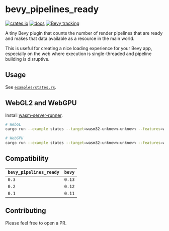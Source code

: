 # bevy_pipelines_ready

[![crates.io](https://img.shields.io/crates/v/bevy_pipelines_ready.svg)](https://crates.io/crates/bevy_pipelines_ready)
[![docs](https://docs.rs/bevy_pipelines_ready/badge.svg)](https://docs.rs/bevy_pipelines_ready)
[![Bevy tracking](https://img.shields.io/badge/Bevy%20tracking-released%20version-lightblue)](https://github.com/bevyengine/bevy/blob/main/docs/plugins_guidelines.md#main-branch-tracking)

A tiny Bevy plugin that counts the number of render pipelines that are ready and makes that data available as a resource in the main world.

This is useful for creating a nice loading experience for your Bevy app, especially on the web where execution is single-threaded and pipeline building is disruptive.

## Usage

See [`examples/states.rs`](examples/states.rs).

## WebGL2 and WebGPU

Install [wasm-server-runner](https://github.com/jakobhellermann/wasm-server-runner).

```bash
# WebGL
cargo run --example states --target=wasm32-unknown-unknown --features=webgl2

# WebGPU
cargo run --example states --target=wasm32-unknown-unknown --features=webgpu
```

## Compatibility

| `bevy_pipelines_ready`   | `bevy` |
| :--                      | :--    |
| `0.3`                    | `0.13` |
| `0.2`                    | `0.12` |
| `0.1`                    | `0.11` |

## Contributing

Please feel free to open a PR.
